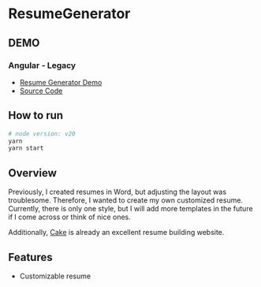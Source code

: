 # ResumeGenerator

## DEMO
### Angular - Legacy
- [Resume Generator Demo](https://marshal604.github.io/resume-generator/legacy/dist/#/resume/generator?path=sample.txt)
- [Source Code](https://github.com/marshal604/resume-generator/tree/legacy)

## How to run

```bash
# node version: v20
yarn
yarn start
```

## Overview

Previously, I created resumes in Word, but adjusting the layout was troublesome. Therefore, I wanted to create my own customized resume. Currently, there is only one style, but I will add more templates in the future if I come across or think of nice ones.

Additionally, [Cake](https://www.cake.me/dashboard) is already an excellent resume building website.

## Features

- Customizable resume